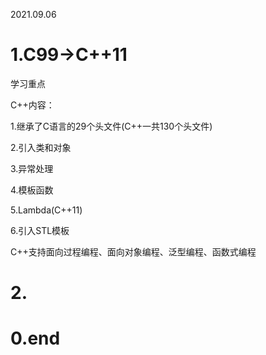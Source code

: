 2021.09.06

# 1.C99->C++11

学习重点

C++内容：

1.继承了C语言的29个头文件(C++一共130个头文件)

2.引入类和对象

3.异常处理

4.模板函数

5.Lambda(C++11)

6.引入STL模板



C++支持面向过程编程、面向对象编程、泛型编程、函数式编程

# 2.





























# 0.end